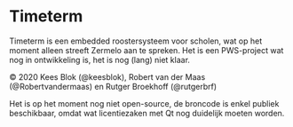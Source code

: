 # Timeterm

Timeterm is een embedded roostersysteem voor scholen, wat op het moment alleen streeft Zermelo aan te spreken.
Het is een PWS-project wat nog in ontwikkeling is, het is nog (lang) niet klaar.

© 2020 Kees Blok (@keesblok), Robert van der Maas (@Robertvandermaas) en Rutger Broekhoff (@rutgerbrf)

Het is op het moment nog niet open-source, de broncode is enkel publiek beschikbaar, omdat wat licentiezaken met Qt nog duidelijk moeten worden.
